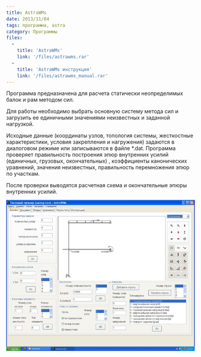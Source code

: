 ```yaml
---
title: AstraWMs
date: 2013/11/04
tags: программа, astra
category: Программы
files:
  -
    title: 'AstraWMs'
    link: '/files/astrawms.rar'
  -
    title: 'AstraWMs инструкция'
    link: '/files/astrawms_manual.rar'
---
```


Программа предназначена для расчета статически неопределимых балок и рам методом сил.

Для работы необходимо выбрать основную систему метода сил и загрузить ее единичными значениями неизвестных и заданной нагрузкой.

Исходные данные (координаты узлов, топология системы, жесткостные характеристики, условия закрепления и нагружения)
задаются в диалоговом режиме или записываются в файле *.dat. Программа проверяет правильность построения эпюр внутренних усилий
(единичных, грузовых, окончательных) , коэффициенты канонических уравнений, значения неизвестных, правильность перемножения эпюр по участкам.

После проверки выводятся расчетная схема и окончательные эпюры внутренних усилий.

![AstraWMs](/files/astrawms_screen.jpg)
